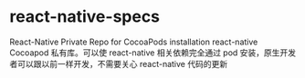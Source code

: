 # react-native-specs
React-Native Private Repo for CocoaPods installation
react-native Cocoapod 私有库。可以使 react-native 相关依赖完全通过 pod 安装，原生开发者可以跟以前一样开发，不需要关心 react-native 代码的更新
